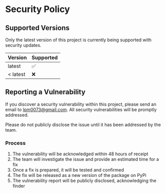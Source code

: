 # Security Policy

## Supported Versions

Only the latest version of this project is currently being supported with security updates.

| Version | Supported          |
| ------- | ------------------ |
| latest  | :white_check_mark: |
| < latest| :x:                |

## Reporting a Vulnerability

If you discover a security vulnerability within this project, please send an email to [lpm0073@gmail.com](mailto:lpm0073@gmail.com). All security vulnerabilities will be promptly addressed.

Please do not publicly disclose the issue until it has been addressed by the team.

### Process

1. The vulnerability will be acknowledged within 48 hours of receipt
2. The team will investigate the issue and provide an estimated time for a fix
3. Once a fix is prepared, it will be tested and confirmed
4. The fix will be released as a new version of the package on PyPi
5. The vulnerability report will be publicly disclosed, acknowledging the finder
